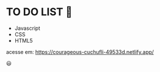 # TO DO LIST 📖

- Javascript
- CSS 
- HTML5

acesse em:
https://courageous-cuchufli-49533d.netlify.app/

😃
